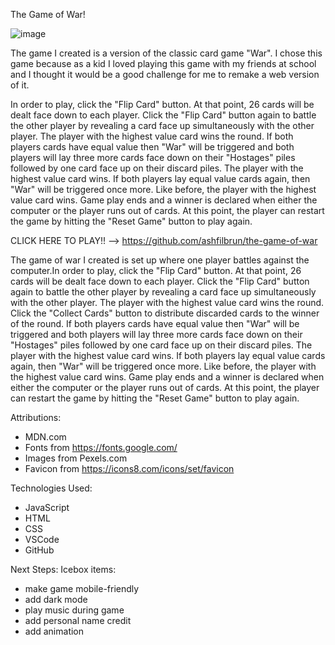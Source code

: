 The Game of War!

![image](/images/Screenshot%202023-04-07%20at%205.39.58%20AM.png)

The game I created is a version of the classic card game "War". I chose this game because as a kid I loved playing this game with my friends at school and I thought it would be a good challenge for me to remake a web version of it.

In order to play, click the "Flip Card" button. At that point, 26 cards will be dealt face down to each player. Click the "Flip Card" button again to battle the other player by revealing a card face up simultaneously with the other player. The player with the highest value card wins the round. If both players cards have equal value then "War" will be triggered and both players will lay three more cards face down on their "Hostages" piles followed by one card face up on their discard piles. The player with the highest value card wins. If both players lay equal value cards again, then "War" will be triggered once more. Like before, the player with the highest value card wins. Game play ends and a winner is declared when either the computer or the player runs out of cards. At this point, the player can restart the game by hitting the "Reset Game" button to play again.

CLICK HERE TO PLAY!! --> https://github.com/ashfilbrun/the-game-of-war

The game of war I created is set up where one player battles against the computer.In order to play, click the "Flip Card" button. At that point, 26 cards will be dealt face down to each player. Click the "Flip Card" button again to battle the other player by revealing a card face up simultaneously with the other player. The player with the highest value card wins the round. Click the "Collect Cards" button to distribute discarded cards to the winner of the round. If both players cards have equal value then "War" will be triggered and both players will lay three more cards face down on their "Hostages" piles followed by one card face up on their discard piles. The player with the highest value card wins. If both players lay equal value cards again, then "War" will be triggered once more. Like before, the player with the highest value card wins. Game play ends and a winner is declared when either the computer or the player runs out of cards. At this point, the player can restart the game by hitting the "Reset Game" button to play again.


Attributions:

- MDN.com
- Fonts from https://fonts.google.com/
- Images from Pexels.com
- Favicon from https://icons8.com/icons/set/favicon


Technologies Used: 
- JavaScript
- HTML
- CSS
- VSCode
- GitHub

Next Steps: 
Icebox items:
- make game mobile-friendly
- add dark mode
- play music during game
- add personal name credit
- add animation
